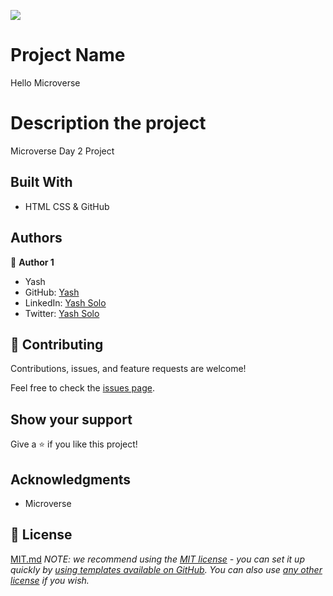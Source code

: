 ![](https://img.shields.io/badge/Microverse-blueviolet)

# Project Name
Hello Microverse

# Description the project
Microverse Day 2 Project


## Built With

- HTML CSS & GitHub



## Authors

👤 **Author 1**
- Yash
- GitHub: [Yash](https://github.com/yash244466666)
- LinkedIn: [Yash Solo](https://www.linkedin.com/in/yash-solo)
- Twitter: [Yash Solo](https://twitter.com/yash_solo000)

## 🤝 Contributing

Contributions, issues, and feature requests are welcome!

Feel free to check the [issues page](../../issues/).

## Show your support

Give a ⭐️ if you like this project!

## Acknowledgments
- Microverse

## 📝 License

[MIT.md](https://github.com/yash244466666/hello-microverse/files/9613238/MIT.md)
_NOTE: we recommend using the [MIT license](https://choosealicense.com/licenses/mit/) - you can set it up quickly by [using templates available on GitHub](https://docs.github.com/en/communities/setting-up-your-project-for-healthy-contributions/adding-a-license-to-a-repository). You can also use [any other license](https://choosealicense.com/licenses/) if you wish._
